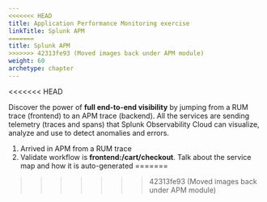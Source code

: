 ```yaml
---
<<<<<<< HEAD
title: Application Performance Monitoring exercise
linkTitle: Splunk APM
=======
title: Splunk APM
>>>>>>> 42313fe93 (Moved images back under APM module)
weight: 60
archetype: chapter
---
```

<<<<<<< HEAD

Discover the power of **full end-to-end visibility** by jumping from a RUM trace (frontend) to an APM trace (backend). All the services are sending telemetry (traces and spans) that Splunk Observability Cloud can visualize, analyze and use to detect anomalies and errors.

1. Arrived in APM from a RUM trace
2. Validate workflow is **frontend:/cart/checkout**. Talk about the service map and how it is auto-generated
=======
>>>>>>> 42313fe93 (Moved images back under APM module)

